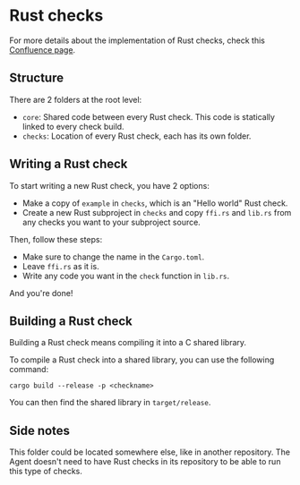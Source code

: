 # Rust checks

For more details about the implementation of Rust checks, check this [Confluence page](https://datadoghq.atlassian.net/wiki/spaces/ARUN/pages/5479301643/Shared+libraries+checks+v1).

## Structure

There are 2 folders at the root level:
- `core`: Shared code between every Rust check. This code is statically linked to every check build.
- `checks`: Location of every Rust check, each has its own folder.

## Writing a Rust check

To start writing a new Rust check, you have 2 options:
- Make a copy of `example` in `checks`, which is an "Hello world" Rust check.
- Create a new Rust subproject in `checks` and copy `ffi.rs` and `lib.rs` from any checks you want to your subproject source.

Then, follow these steps:
- Make sure to change the name in the `Cargo.toml`.
- Leave `ffi.rs` as it is.
- Write any code you want in the `check` function in `lib.rs`.

And you're done! 

## Building a Rust check

Building a Rust check means compiling it into a C shared library.

To compile a Rust check into a shared library, you can use the following command:
```
cargo build --release -p <checkname>
```

You can then find the shared library in `target/release`.

## Side notes

This folder could be located somewhere else, like in another repository. The Agent doesn't need to have Rust checks in its repository to be able to run this type of checks.
